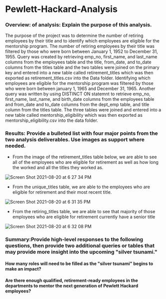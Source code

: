 # Pewlett-Hackard-Analysis

### Overview: of analysis: Explain the purpose of this analysis.
  The purpose of the project was to determine the number of retiring employees by their title and to identify which employees are eligible for the mentorship program. The number of retiring employees by their title was filtered by those who were born between January 1, 1952 to December 31, 1955. Query was created by retrieving emp_no, first_name, and last_name columns from the employees table and the title, from_date, and to_date columns from the titles table and the two tables were joined on the primary key and entered into a new table called retirement_titles which was then exported as retirement_titles.csv into the Data folder. Identifying which employees are eligible for the mentorship program was filtered by those who were born between january 1, 1965 and December 31, 1965. Another query was written by using DISTINCT ON statemnt to retrieve emp_no, first_name, last_name, and birth_date columns from the employees table and from_date and to_date columns from the dept_emp table, and title column from the titles table. The three tables were joined and entered into a new table called mentorship_eligibility which was then exported as mentorship_eligibility.csv into the data folder. 

### Results: Provide a bulleted list with four major points from the two analysis deliverables. Use images as support where needed.
  * From the image of the retirement_titles table below, we are able to see all of the employees who are eligible for retirement as well as how long the worked and all the titles they worked as.
 
 ![Screen Shot 2021-08-20 at 6 27 34 PM](https://user-images.githubusercontent.com/86751774/130302370-41330c99-8a22-48bb-ab56-752249cf4098.png)

* From the unique_titles table, we are able to the employees who are eligible for retirement and their most recent title.

![Screen Shot 2021-08-20 at 6 31 35 PM](https://user-images.githubusercontent.com/86751774/130302556-b9abe131-b2d8-4da4-bef1-4c2644debef9.png)

* From the retiring_titles table, we are able to see that majority of those employees who are eligible for retirement currently have a senior title

![Screen Shot 2021-08-20 at 6 32 08 PM](https://user-images.githubusercontent.com/86751774/130302572-9ee780c1-ec3e-4a68-b816-2392f496aa33.png)
### Summary:Provide high-level responses to the following questions, then provide two additional queries or tables that may provide more insight into the upcoming "silver tsunami."

#### How many roles will need to be filled as the "silver tsunami" begins to make an impact?

#### Are there enough qualified, retirement-ready employees in the departments to mentor the next generation of Pewlett Hackard employees?
